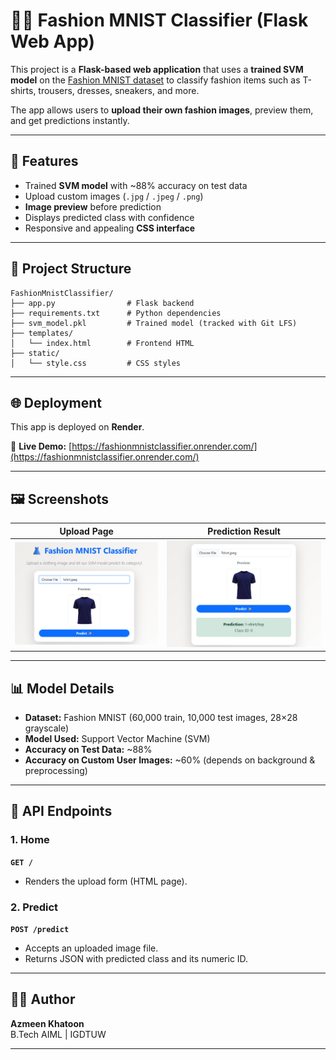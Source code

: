 # 🧥👟 Fashion MNIST Classifier (Flask Web App)

This project is a **Flask-based web application** that uses a **trained SVM model** on the [Fashion MNIST dataset](https://github.com/zalandoresearch/fashion-mnist) to classify fashion items such as T-shirts, trousers, dresses, sneakers, and more.  

The app allows users to **upload their own fashion images**, preview them, and get predictions instantly.

---

## 🚀 Features
- Trained **SVM model** with ~88% accuracy on test data  
- Upload custom images (`.jpg` / `.jpeg` / `.png`)  
- **Image preview** before prediction  
- Displays predicted class with confidence  
- Responsive and appealing **CSS interface**  

---

## 📂 Project Structure
```plaintext
FashionMnistClassifier/
├── app.py                # Flask backend
├── requirements.txt      # Python dependencies
├── svm_model.pkl         # Trained model (tracked with Git LFS)
├── templates/
│   └── index.html        # Frontend HTML
├── static/
│   └── style.css         # CSS styles
```

---



## 🌐 Deployment

This app is deployed on **Render**.  

🔗 **Live Demo:** [https://fashionmnistclassifier.onrender.com/](https://fashionmnistclassifier.onrender.com/)

---

## 🖼️ Screenshots 

| Upload Page | Prediction Result |
|-------------|------------------|
| ![Upload](screenshots/upload.png) | ![Prediction](screenshots/prediction.png) |

---

## 📊 Model Details
- **Dataset:** Fashion MNIST (60,000 train, 10,000 test images, 28×28 grayscale)  
- **Model Used:** Support Vector Machine (SVM)  
- **Accuracy on Test Data:** ~88%  
- **Accuracy on Custom User Images:** ~60% (depends on background & preprocessing)  

---

## 📡 API Endpoints

### 1. Home
**`GET /`**  
- Renders the upload form (HTML page).  

### 2. Predict
**`POST /predict`**  
- Accepts an uploaded image file.  
- Returns JSON with predicted class and its numeric ID.

---

## 👩‍💻 Author
**Azmeen Khatoon**  
B.Tech AIML | IGDTUW  

---
